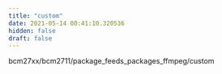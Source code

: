 ```yaml
---
title: "custom"
date: 2021-05-14 00:41:10.320536
hidden: false
draft: false
---
```


bcm27xx/bcm2711/package_feeds_packages_ffmpeg/custom

